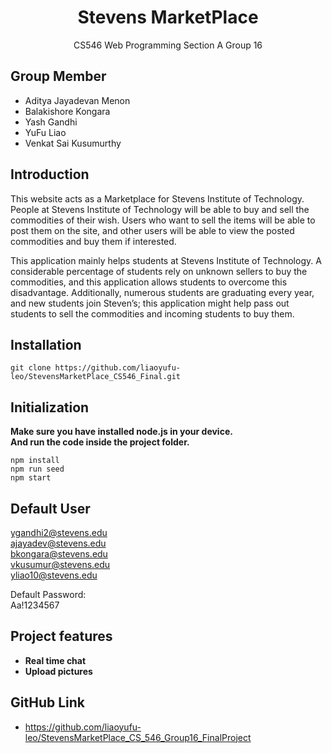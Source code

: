 # <center>Stevens MarketPlace</center>
<center>CS546 Web Programming Section A Group 16</center>

## **Group Member**
- Aditya Jayadevan Menon
- Balakishore Kongara
- Yash Gandhi
- YuFu Liao
- Venkat Sai Kusumurthy

## **Introduction**
This website acts as a Marketplace for Stevens Institute of Technology. People at Stevens Institute of Technology will be able to buy and sell the commodities of their wish. Users who want to sell the items will be able to post them on the site, and other users will be able to view the posted commodities and buy them if interested.

This application mainly helps students at Stevens Institute of Technology. A considerable percentage of students rely on unknown sellers to buy the commodities, and this application allows students to overcome this disadvantage. Additionally, numerous students are graduating every year, and new students join Steven’s; this application might help pass out students to sell the commodities and incoming students to buy them. 

## **Installation**
```
git clone https://github.com/liaoyufu-leo/StevensMarketPlace_CS546_Final.git
```

## **Initialization**
**Make sure you have installed node.js in your device.**  
**And run the code inside the project folder.**
```
npm install
npm run seed
npm start
```

## **Default User**
ygandhi2@stevens.edu  
ajayadev@stevens.edu  
bkongara@stevens.edu  
vkusumur@stevens.edu  
yliao10@stevens.edu

Default Password:  
Aa!1234567

## **Project features**
- **Real time chat**  
- **Upload pictures**

## GitHub Link
- https://github.com/liaoyufu-leo/StevensMarketPlace_CS_546_Group16_FinalProject
